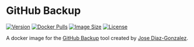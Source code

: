 # GitHub Backup

[![Version](https://img.shields.io/docker/v/douglasparker/github-backup?style=flat-square&sort=semver)](https://hub.docker.com/r/douglasparker/github-backup)
[![Docker Pulls](https://img.shields.io/docker/pulls/douglasparker/github-backup?style=flat-square)](https://hub.docker.com/r/douglasparker/github-backup)
[![Image Size](https://img.shields.io/docker/image-size/douglasparker/github-backup?style=flat-square)](https://hub.docker.com/r/douglasparker/github-backup)
[![License](https://img.shields.io/github/license/douglasparker/github-backup?style=flat-square)](https://github.com/douglasparker/github-backup/blob/main/LICENSE.md)

A docker image for the [GitHub Backup](https://github.com/josegonzalez/python-github-backup) tool created by [Jose Diaz-Gonzalez](https://github.com/josegonzalez).